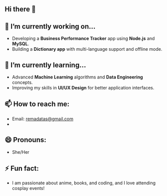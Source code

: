 ## Hi there 👋

## 🔭 I’m currently working on...
- Developing a **Business Performance Tracker** app using **Node.js** and **MySQL**.
- Building a **Dictionary app** with multi-language support and offline mode.

## 🌱 I’m currently learning...
- Advanced **Machine Learning** algorithms and **Data Engineering** concepts.
- Improving my skills in **UI/UX Design** for better application interfaces.


## 📫 How to reach me:
- Email: [remadatas@gmail.com](mailto:remadatas@gmail.com)
-

## 😄 Pronouns:
- She/Her

## ⚡ Fun fact:
- I am passionate about anime, books, and coding, and I love attending cosplay events!

